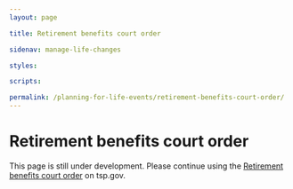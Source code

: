 ```yaml
---
layout: page

title: Retirement benefits court order

sidenav: manage-life-changes

styles:

scripts:

permalink: /planning-for-life-events/retirement-benefits-court-order/
---
```


# Retirement benefits court order

This page is still under development. Please continue using the [Retirement benefits court order](https://www.tsp.gov/) on tsp.gov.


<!-- CONTENT END -->
